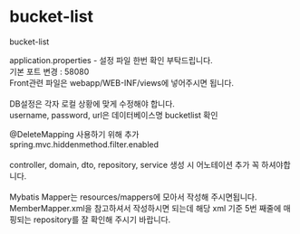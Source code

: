 # bucket-list
bucket-list


application.properties - 설정 파일 한번 확인 부탁드립니다. <br>
기본 포트 변경 : 58080 <br>
Front관련 파일은 webapp/WEB-INF/views에 넣어주시면 됩니다. <br>
<br>
DB설정은 각자 로컬 상황에 맞게 수정해야 합니다. <br>
username, password, url은 데이터베이스명 bucketlist 확인 <br>

@DeleteMapping 사용하기 위해 추가 <br>
spring.mvc.hiddenmethod.filter.enabled <br>
<br>
controller, domain, dto, repository, service 생성 시 어노테이션 추가 꼭 하셔야합니다. <br>
<br>
Mybatis Mapper는 resources/mappers에 모아서 작성해 주시면됩니다. <br>
MemberMapper.xml을 참고하셔서 작성하시면 되는데 해당 xml 기준 5번 째줄에 매핑되는 repository를 잘 확인해 주시기 바랍니다. <br>


